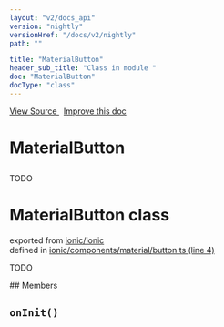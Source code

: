 ```yaml
---
layout: "v2/docs_api"
version: "nightly"
versionHref: "/docs/v2/nightly"
path: ""

title: "MaterialButton"
header_sub_title: "Class in module "
doc: "MaterialButton"
docType: "class"
---
```



<div class="improve-docs">
  <a href='http://github.com/driftyco/ionic/tree/master/#L'>
    View Source
  </a>
  &nbsp;
  <a href='http://github.com/driftyco/ionic/edit/master/#L'>
    Improve this doc
  </a>
</div>




<h1 class="api-title">

  MaterialButton



</h1>





TODO



<h1 class="class export">MaterialButton <span class="type">class</span></h1>
<p class="module">exported from <a href='undefined'>ionic/ionic</a><br/>
defined in <a href="https://github.com/driftyco/ionic2/tree/master/ionic/components/material/button.ts#L4-L28">ionic/components/material/button.ts (line 4)</a>
</p>
<p><p>TODO</p>
</p>
## Members

<div id="onInit"></div>
<h2>
  <code>onInit()</code>

</h2>












